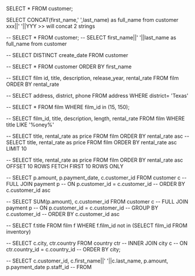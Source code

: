 SELECT * FROM customer;

SELECT CONCAT(first_name,' ',last_name) as full_name from customer
xxx||' '||YYY >> will concat 2 strings 






-- SELECT * FROM customer;
-- SELECT first_name||' '||last_name as full_name from customer


-- SELECT DISTINCT create_date FROM customer


-- SELECT * FROM customer ORDER BY first_name

-- SELECT film id, title, description, release_year, rental_rate FROM film ORDER BY rental_rate 

-- SELECT address, district, phone FROM address WHERE district= 'Texas'

-- SELECT * FROM film WHERE film_id in (15, 150);

-- SELECT film_id, title, description, length, rental_rate FROM film WHERE title LIKE '%oney%'  

-- SELECT title, rental_rate as price  FROM film ORDER BY rental_rate asc
-- SELECT title, rental_rate as price  FROM film ORDER BY rental_rate asc LIMIT 10

-- SELECT title, rental_rate as price  FROM film ORDER BY rental_rate asc OFFSET 10 ROWS FETCH FIRST 10 ROWS ONLY 

-- SELECT p.amount, p.payment_date, c.customer_id FROM customer c 
-- FULL JOIN payment p
-- ON p.customer_id = c.customer_id 
-- ORDER BY c.customer_id asc


-- SELECT SUM(p.amount), c.customer_id FROM customer c 
-- FULL JOIN payment p
-- ON p.customer_id = c.customer_id 
-- GROUP BY c.customer_id
-- ORDER BY c.customer_id asc



--  SELECT f.title FROM film f WHERE f.film_id not in (SELECT film_id FROM inventory) 
 
 
-- SELECT c.city, ctr.country FROM country ctr
-- INNER JOIN city c 
-- ON ctr.country_id = c.country_id
-- ORDER BY city;

-- SELECT c.customer_id, c.first_name||' '||c.last_name, p.amount, p.payment_date p.staff_id 
-- FROM 

